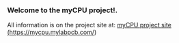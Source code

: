 ### Welcome to the myCPU project!.

All information is on the project site at: 
<a href="https://mycpu.mylabpcb.com/" target="_blank">myCPU project site (https://mycpu.mylabpcb.com/)</a>

